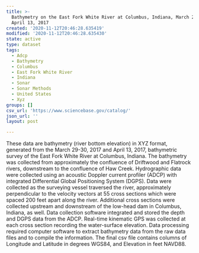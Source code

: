```yaml
---
title: >-
  Bathymetry on the East Fork White River at Columbus, Indiana, March 29-30 and
  April 13, 2017
created: '2020-11-12T20:46:28.635419'
modified: '2020-11-12T20:46:28.635430'
state: active
type: dataset
tags:
  - Adcp
  - Bathymetry
  - Columbus
  - East Fork White River
  - Indiana
  - Sonar
  - Sonar Methods
  - United States
  - Xyz
groups: []
csv_url: 'https://www.sciencebase.gov/catalog/'
json_url: ''
layout: post

---
```

These data are bathymetry (river bottom elevation) in XYZ format, generated from the March 29-30, 2017 and April 13, 2017, bathymetric survey of the East Fork White River at Columbus, Indiana. The bathymetry was collected from approximately the confluence of Driftwood and Flatrock rivers, downstream to the confluence of Haw Creek. Hydrographic data were collected using an acoustic Doppler current profiler (ADCP) with integrated Differential Global Positioning System (DGPS). Data were collected as the surveying vessel traversed the river, approximately perpendicular to the velocity vectors at 55 cross sections which were spaced 200 feet apart along the river. Additional cross sections were collected upstream and downstream of the low-head dam in Columbus, Indiana, as well. Data collection software integrated and stored the depth and DGPS data from the ADCP. Real-time kinematic GPS was collected at each cross section recording the water-surface elevation. Data processing required computer software to extract bathymetry data from the raw data files and to compile the information. The final csv file contains columns of Longitude and Latitude in degrees WGS84, and Elevation in feet NAVD88.
